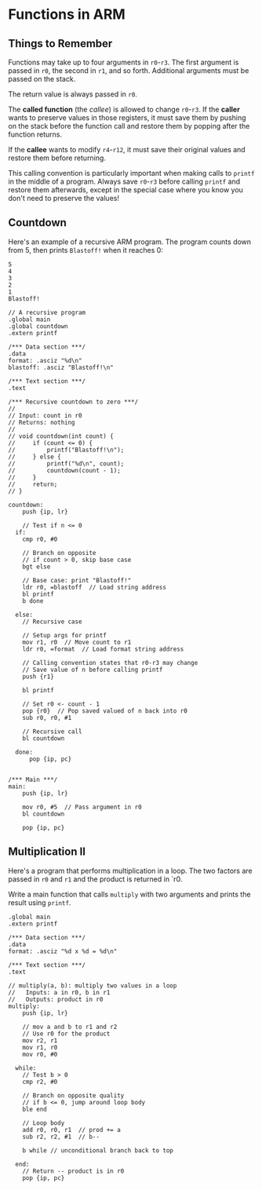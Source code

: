 # Functions in ARM

## Things to Remember

Functions may take up to four arguments in `r0`-`r3`. The first argument is passed in `r0`, the second in `r1`, and so forth. Additional arguments must be passed on the stack.

The return value is always passed in `r0`.

The **called function** (the *callee*) is allowed to change `r0`-`r3`. If the **caller** wants to preserve values in those registers, it must save them by pushing on the stack before the function call and restore them by popping after the function returns.

If the **callee** wants to modify `r4`-`r12`, it must save their original values and restore them before returning.

This calling convention is particularly important when making calls to `printf` in the middle of a program. Always save `r0`-`r3` before calling `printf` and restore them afterwards, except in the special case where you know you don't need to preserve the values!

## Countdown

Here's an example of a recursive ARM program. The program counts down from 5, then prints `Blastoff!` when it reaches 0:

```
5
4
3
2
1
Blastoff!
```

```
// A recursive program
.global main
.global countdown
.extern printf

/*** Data section ***/
.data
format: .asciz "%d\n"
blastoff: .asciz "Blastoff!\n"

/*** Text section ***/
.text

/*** Recursive countdown to zero ***/
//
// Input: count in r0
// Returns: nothing
//
// void countdown(int count) {
//     if (count <= 0) {
//         printf("Blastoff!\n");
//     } else {
//         printf("%d\n", count);
//         countdown(count - 1);
//     }
//     return;
// }

countdown:
    push {ip, lr}

    // Test if n <= 0
  if:
    cmp r0, #0

    // Branch on opposite
    // if count > 0, skip base case
    bgt else

    // Base case: print "Blastoff!"
    ldr r0, =blastoff  // Load string address
    bl printf
    b done

  else:
    // Recursive case

    // Setup args for printf
    mov r1, r0  // Move count to r1
    ldr r0, =format  // Load format string address

    // Calling convention states that r0-r3 may change
    // Save value of n before calling printf
    push {r1}

    bl printf

    // Set r0 <- count - 1
    pop {r0}  // Pop saved valued of n back into r0
    sub r0, r0, #1

    // Recursive call
    bl countdown

  done:
      pop {ip, pc}


/*** Main ***/
main:
    push {ip, lr}

    mov r0, #5  // Pass argument in r0
    bl countdown

    pop {ip, pc}
```

## Multiplication II

Here's a program that performs multiplication in a loop. The two factors are passed in `r0` and `r1` and the product is returned in `r0.

Write a main function that calls `multiply` with two arguments and prints the result using `printf`.

```
.global main
.extern printf

/*** Data section ***/
.data
format: .asciz "%d x %d = %d\n"

/*** Text section ***/
.text

// multiply(a, b): multiply two values in a loop
//   Inputs: a in r0, b in r1
//   Outputs: product in r0
multiply:
    push {ip, lr}
    
    // mov a and b to r1 and r2
    // Use r0 for the product
    mov r2, r1
    mov r1, r0
    mov r0, #0
  
  while:
    // Test b > 0
    cmp r2, #0

    // Branch on opposite quality
    // if b <= 0, jump around loop body
    ble end

    // Loop body
    add r0, r0, r1  // prod += a
    sub r2, r2, #1  // b--

    b while // unconditional branch back to top

  end:
    // Return -- product is in r0
    pop {ip, pc}
```

